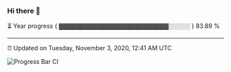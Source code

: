 ### Hi there 👋

⏳ Year progress { ▓▓▓▓▓▓▓▓▓▓▓▓▓▓▓▓▓▓▓▓▓▓▓▓▓░░░░░ } 83.89 %

---

⏰ Updated on Tuesday, November 3, 2020, 12:41 AM UTC

![Progress Bar CI](https://github.com/arthurbuhl/arthurbuhl/workflows/Progress%20Bar%20CI/badge.svg)
